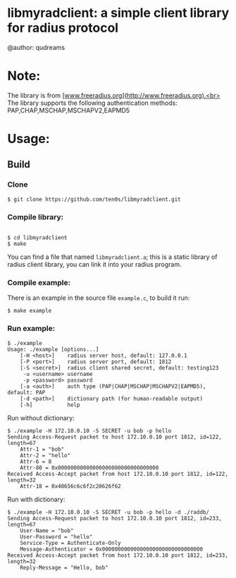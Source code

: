 # libmyradclient: a simple client library for radius protocol

@author: qudreams

# Note:

The library is from [www.freeradius.org](http://www.freeradius.org).<br>
The library supports the following authentication methods: PAP,CHAP,MSCHAP,MSCHAPV2,EAPMD5

# Usage:

## Build

### Clone

```
$ git clone https://github.com/ten0s/libmyradclient.git
```

### Compile library:

```

$ cd libmyradclient
$ make
```

You can find a file that named `libmyradclient.a`;
this is a static library of radius client library,
you can link it into your radius program.

### Compile example:

There is an example in the source file `example.c`, to build it run:

```
$ make example
```

### Run example:

```
$ ./example
Usage: ./example [options...]
    [-H <host>]    radius server host, default: 127.0.0.1
    [-P <port>]    radius server port, default: 1812
    [-S <secret>]  radius client shared secret, default: testing123
     -u <username> username
     -p <password> password
    [-a <auth>]    auth type (PAP|CHAP|MSCHAP|MSCHAPV2|EAPMD5), default: PAP
    [-d <path>]    dictionary path (for human-readable output)
    [-h]           help
```

Run without dictionary:

```
$ ./example -H 172.10.0.10 -S SECRET -u bob -p hello
Sending Access-Request packet to host 172.10.0.10 port 1812, id=122, length=67
	Attr-1 = "bob"
	Attr-2 = "hello"
	Attr-6 = 8
	Attr-80 = 0x00000000000000000000000000000000
Received Access-Accept packet from host 172.10.0.10 port 1812, id=122, length=32
	Attr-18 = 0x48656c6c6f2c20626f62
```

Run with dictionary:

```
$ ./example -H 172.10.0.10 -S SECRET -u bob -p hello -d ./raddb/
Sending Access-Request packet to host 172.10.0.10 port 1812, id=233, length=67
	User-Name = "bob"
	User-Password = "hello"
	Service-Type = Authenticate-Only
	Message-Authenticator = 0x00000000000000000000000000000000
Received Access-Accept packet from host 172.10.0.10 port 1812, id=233, length=32
	Reply-Message = "Hello, bob"
```
